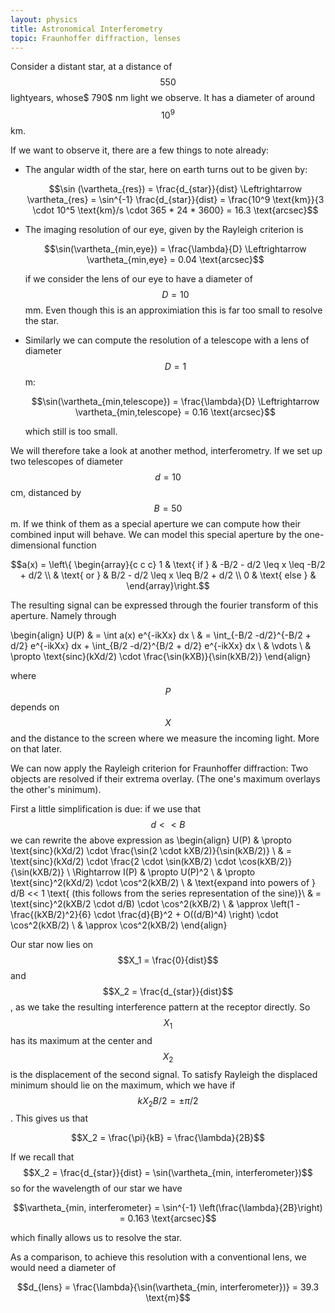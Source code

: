 ```yaml
---
layout: physics
title: Astronomical Interferometry
topic: Fraunhoffer diffraction, lenses
---
```


Consider a distant star, at a distance of $$550$$ lightyears, whose$ $790$$ nm light we observe. It has a diameter of around $$10^9$$ km.

If we want to observe it, there are a few things to note already:

*   The angular width of the star, here on earth turns out to be given by:

    $$\sin (\vartheta_{res}) = \frac{d_{star}}{dist} \Leftrightarrow \vartheta_{res} = \sin^{-1} \frac{d_{star}}{dist} = \frac{10^9 \text{km}}{3 \cdot 10^5 \text{km}/s \cdot 365 * 24 * 3600} = 16.3 \text{arcsec}$$

*   The imaging resolution of our eye, given by the Rayleigh criterion is

    $$\sin(\vartheta_{min,eye}) = \frac{\lambda}{D} \Leftrightarrow \vartheta_{min,eye} = 0.04 \text{arcsec}$$

    if we consider the lens of our eye to have a diameter of $$D = 10$$ mm. Even though this is an approximiation this is far too small to resolve the star.

*   Similarly we can compute the resolution of a telescope with a lens of diameter $$D = 1$$ m:

    $$\sin(\vartheta_{min,telescope}) = \frac{\lambda}{D} \Leftrightarrow \vartheta_{min,telescope} = 0.16 \text{arcsec}$$
    
    which still is too small.

We will therefore take a look at another method, interferometry. If we set up two telescopes of diameter $$d = 10$$ cm, distanced by $$B = 50$$ m. If we think of them as a special aperture we can compute how their combined input will behave. We can model this special aperture by the one-dimensional function

$$a(x) = \left\{ \begin{array}{c c c}
    1 & \text{ if } & -B/2 - d/2 \leq x \leq -B/2 + d/2 \\
    & \text{ or } & B/2 - d/2 \leq x \leq B/2 + d/2 \\
    0 & \text{ else } & 
\end{array}\right.$$

The resulting signal can be expressed through the fourier transform of this aperture. Namely through

\begin{align}
    U(P) & = \int a(x) e^{-ikXx} dx \\
    & = \int_{-B/2 -d/2}^{-B/2 + d/2} e^{-ikXx} dx + \int_{B/2 -d/2}^{B/2 + d/2} e^{-ikXx} dx \\
    & \vdots \\
    & \propto \text{sinc}(kXd/2) \cdot \frac{\sin(kXB)}{\sin(kXB/2)}
\end{align}

where $$P$$ depends on $$X$$ and the distance to the screen where we measure the incoming light. More on that later.

We can now apply the Rayleigh criterion for Fraunhoffer diffraction: Two objects are resolved if their extrema overlay. (The one's maximum overlays the other's minimum).

First a little simplification is due: if we use that $$d << B$$ we can rewrite the above expression as
\begin{align}
    U(P) & \propto \text{sinc}(kXd/2) \cdot \frac{\sin(2 \cdot kXB/2)}{\sin(kXB/2)} \\
    & = \text{sinc}(kXd/2) \cdot \frac{2 \cdot \sin(kXB/2) \cdot \cos(kXB/2)}{\sin(kXB/2)} \\
    \Rightarrow I(P) & \propto U(P)^2 \\
    & \propto \text{sinc}^2(kXd/2) \cdot \cos^2(kXB/2) \\
    & \text{expand into powers of } d/B << 1 \text{ (this follows from the series representation of the sine)}\\
    & = \text{sinc}^2(kXB/2 \cdot d/B) \cdot \cos^2(kXB/2) \\
    & \approx \left(1 - \frac{(kXB/2)^2}{6} \cdot \frac{d}{B}^2 + O((d/B)^4) \right) \cdot \cos^2(kXB/2) \\
    & \approx \cos^2(kXB/2)
\end{align}

Our star now lies on $$X_1 = \frac{0}{dist}$$ and $$X_2 = \frac{d_{star}}{dist}$$, as we take the resulting interference pattern at the receptor directly. So $$X_1$$ has its maximum at the center and $$X_2$$ is the displacement of the second signal. To satisfy Rayleigh the displaced minimum should lie on the maximum, which we have if $$k X_2 B/2 = \pm \pi/2$$. This gives us that

$$X_2 = \frac{\pi}{kB} = \frac{\lambda}{2B}$$

If we recall that $$X_2 = \frac{d_{star}}{dist} = \sin(\vartheta_{min, interferometer})$$ so for the wavelength of our star we have

$$\vartheta_{min, interferometer} = \sin^{-1} \left(\frac{\lambda}{2B}\right) = 0.163 \text{arcsec}$$

which finally allows us to resolve the star.

As a comparison, to achieve this resolution with a conventional lens, we would need a diameter of 

$$d_{lens} = \frac{\lambda}{\sin(\vartheta_{min, interferometer})} = 39.3 \text{m}$$
